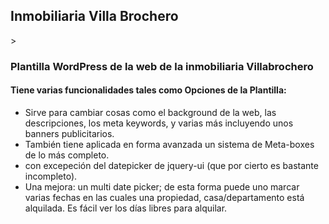 <h2>Inmobiliaria Villa Brochero</h2>>

<h3>Plantilla WordPress de la web de la inmobiliaria Villabrochero</h3>

<h4>Tiene varias funcionalidades tales como Opciones de la Plantilla:</h4>

<ul>
	<li>Sirve para cambiar cosas como el background de la web, las descripciones, los meta keywords, y varias más incluyendo unos banners publicitarios.</li>
	<li>También tiene aplicada en forma avanzada un sistema de Meta-boxes de lo más completo.</li>
	<li>con excepeción del datepicker de jquery-ui (que por cierto es bastante incompleto).</li>
	<li>Una mejora: un multi date picker; de esta forma puede uno marcar varias fechas en las cuales una propiedad, casa/departamento está alquilada. Es fácil ver los días libres para alquilar.</li>
</ul>